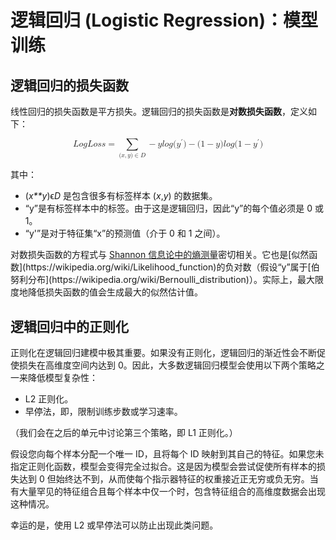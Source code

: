 # 逻辑回归 (Logistic Regression)：模型训练



## 逻辑回归的损失函数

线性回归的损失函数是平方损失。逻辑回归的损失函数是**对数损失函数**，定义如下：

<math xmlns="http://www.w3.org/1998/Math/MathML" display="block">
  <mi>L</mi>
  <mi>o</mi>
  <mi>g</mi>
  <mi>L</mi>
  <mi>o</mi>
  <mi>s</mi>
  <mi>s</mi>
  <mo>=</mo>
  <munder>
​    <mo>&#x2211;<!-- ∑ --></mo>
​    <mrow class="MJX-TeXAtom-ORD">
​      <mo stretchy="false">(</mo>
​      <mi>x</mi>
​      <mo>,</mo>
​      <mi>y</mi>
​      <mo stretchy="false">)</mo>
​      <mo>&#x2208;<!-- ∈ --></mo>
​      <mi>D</mi>
​    </mrow>
  </munder>
  <mo>&#x2212;<!-- − --></mo>
  <mi>y</mi>
  <mi>l</mi>
  <mi>o</mi>
  <mi>g</mi>
  <mo stretchy="false">(</mo>
  <msup>
​    <mi>y</mi>
​    <mo>&#x2032;</mo>
  </msup>
  <mo stretchy="false">)</mo>
  <mo>&#x2212;<!-- − --></mo>
  <mo stretchy="false">(</mo>
  <mn>1</mn>
  <mo>&#x2212;<!-- − --></mo>
  <mi>y</mi>
  <mo stretchy="false">)</mo>
  <mi>l</mi>
  <mi>o</mi>
  <mi>g</mi>
  <mo stretchy="false">(</mo>
  <mn>1</mn>
  <mo>&#x2212;<!-- − --></mo>
  <msup>
​    <mi>y</mi>
​    <mo>&#x2032;</mo>
  </msup>
  <mo stretchy="false">)</mo>
</math>



其中：

- (*x**y*)ϵ*D* 是包含很多有标签样本 (*x*,*y*) 的数据集。
- “y”是有标签样本中的标签。由于这是逻辑回归，因此“y”的每个值必须是 0 或 1。
- “y'”是对于特征集“x”的预测值（介于 0 和 1 之间）。

对数损失函数的方程式与 [Shannon 信息论中的熵测量](https://wikipedia.org/wiki/Entropy_(information_theory))密切相关。它也是[似然函数](https://wikipedia.org/wiki/Likelihood_function)的负对数（假设“y”属于[伯努利分布](https://wikipedia.org/wiki/Bernoulli_distribution)）。实际上，最大限度地降低损失函数的值会生成最大的似然估计值。



## 逻辑回归中的正则化

正则化在逻辑回归建模中极其重要。如果没有正则化，逻辑回归的渐近性会不断促使损失在高维度空间内达到 0。因此，大多数逻辑回归模型会使用以下两个策略之一来降低模型复杂性：

- L2 正则化。
- 早停法，即，限制训练步数或学习速率。

（我们会在之后的单元中讨论第三个策略，即 L1 正则化。）

假设您向每个样本分配一个唯一 ID，且将每个 ID 映射到其自己的特征。如果您未指定正则化函数，模型会变得完全过拟合。这是因为模型会尝试促使所有样本的损失达到 0 但始终达不到，从而使每个指示器特征的权重接近正无穷或负无穷。当有大量罕见的特征组合且每个样本中仅一个时，包含特征组合的高维度数据会出现这种情况。

幸运的是，使用 L2 或早停法可以防止出现此类问题。